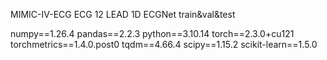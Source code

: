 MIMIC-IV-ECG 
ECG 12 LEAD 1D ECGNet train&val&test

numpy==1.26.4
pandas==2.2.3
python==3.10.14
torch==2.3.0+cu121
torchmetrics==1.4.0.post0
tqdm==4.66.4
scipy==1.15.2
scikit-learn==1.5.0
